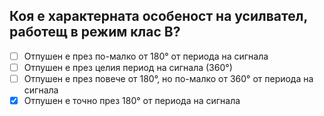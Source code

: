 ## Коя е характерната особеност на усилвател, работещ в режим клас В?

<!-- Верният отговор е отбелязан с [X] -->

- [ ] Отпушен е през по-малко от 180° от периода на сигнала
- [ ] Отпушен е през целия период на сигнала (360°)
- [ ] Отпушен е през повече от 180°, но по-малко от 360° от периода на сигнала
- [X] Отпушен е точно през 180° от периода на сигнала
